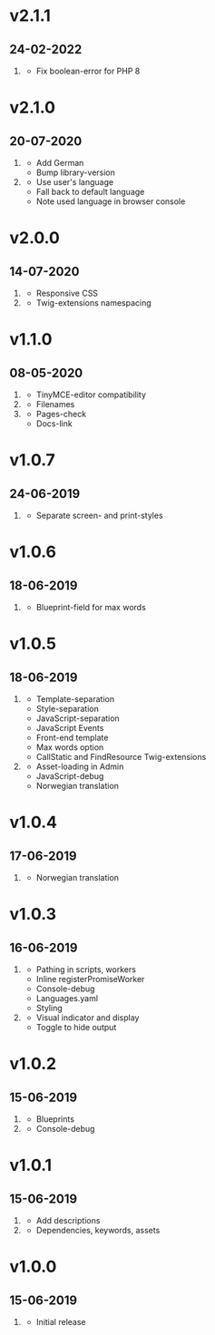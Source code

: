# v2.1.1
##  24-02-2022

1. [](#bugfix)
    * Fix boolean-error for PHP 8

# v2.1.0
##  20-07-2020

1. [](#new)
    * Add German
    * Bump library-version
2. [](#improved)
    * Use user's language
    * Fall back to default language
    * Note used language in browser console

# v2.0.0
##  14-07-2020

1. [](#new)
    * Responsive CSS
2. [](#bugfix)
    * Twig-extensions namespacing

# v1.1.0
##  08-05-2020

1. [](#new)
    * TinyMCE-editor compatibility
2. [](#improved)
    * Filenames
3. [](#bugfix)
    * Pages-check
    * Docs-link

# v1.0.7
##  24-06-2019

1. [](#improved)
    * Separate screen- and print-styles

# v1.0.6
##  18-06-2019

1. [](#new)
    * Blueprint-field for max words

# v1.0.5
##  18-06-2019

1. [](#new)
    * Template-separation
    * Style-separation
    * JavaScript-separation
    * JavaScript Events
    * Front-end template
    * Max words option
    * CallStatic and FindResource Twig-extensions
2. [](#improved)
    * Asset-loading in Admin
    * JavaScript-debug
    * Norwegian translation

# v1.0.4
##  17-06-2019

1. [](#new)
    * Norwegian translation

# v1.0.3
##  16-06-2019

1. [](#improved)
    * Pathing in scripts, workers
    * Inline registerPromiseWorker
    * Console-debug
    * Languages.yaml
    * Styling
2. [](#new)
    * Visual indicator and display
    * Toggle to hide output

# v1.0.2
##  15-06-2019

1. [](#bugfix)
    * Blueprints
2. [](#new)
    * Console-debug

# v1.0.1
##  15-06-2019

1. [](#new)
    * Add descriptions
2. [](#improved)
    * Dependencies, keywords, assets

# v1.0.0
##  15-06-2019

1. [](#new)
    * Initial release
